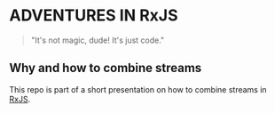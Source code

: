 # ADVENTURES IN RxJS

> "It's not magic, dude! It's just code."

## Why and how to combine streams

This repo is part of a short presentation on how to combine streams in [RxJS](https://rxjs.dev/).
